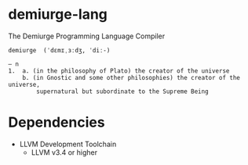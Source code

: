 demiurge-lang
=============


The Demiurge Programming Language Compiler
  
``` 
demiurge  (ˈdɛmɪˌɜːdʒ, ˈdiː-) 

— n
1.	a. (in the philosophy of Plato) the creator of the universe
 	b. (in Gnostic and some other philosophies) the creator of the universe, 
 	    supernatural but subordinate to the Supreme Being
```

Dependencies
============
- LLVM Development Toolchain
  + LLVM v3.4 or higher
